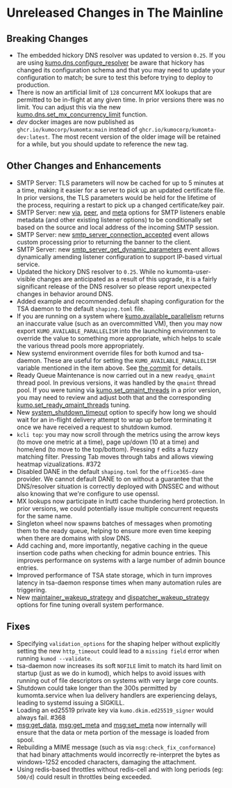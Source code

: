 # Unreleased Changes in The Mainline

## Breaking Changes
* The embedded hickory DNS resolver was updated to version `0.25`.
  If you are using
  [kumo.dns.configure_resolver](../reference/kumo.dns/configure_resolver.md) be
  aware that hickory has changed its configuration schema and that you may need
  to update your configuration to match; be sure to test this before trying to
  deploy to production.
* There is now an artificial limit of `128` concurrent MX lookups that are
  permitted to be in-flight at any given time. In prior versions there was
  no limit. You can adjust this via the new
  [kumo.dns.set_mx_concurrency_limit](../reference/kumo.dns/set_mx_concurrency_limit.md)
  function.
* *dev* docker images are now published as `ghcr.io/kumocorp/kumomta:main`
  instead of `ghcr.io/kumocorp/kumomta-dev:latest`. The most recent version
  of the older image will be retained for a while, but you should
  update to reference the new tag.

## Other Changes and Enhancements

* SMTP Server: TLS parameters will now be cached for up to 5 minutes at
  a time, making it easier for a server to pick up an updated certificate
  file. In prior versions, the TLS parameters would be held for the lifetime
  of the process, requiring a restart to pick up a changed certificate/key
  pair.
* SMTP Server: new [via](../reference/kumo/start_esmtp_listener/via.md),
  [peer](../reference/kumo/start_esmtp_listener/peer.md), and
  [meta](../reference/kumo/start_esmtp_listener/meta.md) options for
  SMTP listeners enable metadata (and other existing listener options) to
  be conditionally set based on the source and local address of the
  incoming SMTP session.
* SMTP Server: new
  [smtp_server_connection_accepted](../reference/events/smtp_server_connection_accepted.md)
  event allows custom processing prior to returning the banner to the client.
* SMTP Server: new
  [smtp_server_get_dynamic_parameters](../reference/events/smtp_server_get_dynamic_parameters.md)
  event allows dynamically amending listener configuration to support IP-based
  virtual service.
* Updated the hickory DNS resolver to `0.25`. While no kumomta-user-visible
  changes are anticipated as a result of this upgrade, it is a fairly
  significant release of the DNS resolver so please report unexpected
  changes in behavior around DNS.
* Added example and recommended default shaping configuration for the
  TSA daemon to the default `shaping.toml` file.
* If you are running on a system where
  [kumo.available_parallelism](../reference/kumo/available_parallelism.md)
  returns an inaccurate value (such as an overcommitted VM), then you may
  now export `KUMO_AVAILABLE_PARALLELISM` into the launching environment to
  override the value to something more appropriate, which helps to scale
  the various thread pools more appropriately.
* New systemd environment override files for both kumod and tsa-daemon.  These
  are useful for setting the `KUMO_AVAILABLE_PARALLELISM` variable mentioned in
  the item above. See [the
  commit](https://github.com/KumoCorp/kumomta/commit/f8bbacba541375e0be2d2ac355f4c109826c0700)
  for details.
* Ready Queue Maintenance is now carried out in a new `readyq_qmaint` thread
  pool. In previous versions, it was handled by the `qmaint` thread pool.  If
  you were tuning via
  [kumo.set_qmaint_threads](../reference/kumo/set_qmaint_threads.md) in a prior
  version, you may need to review and adjust both that and the corresponding
  [kumo.set_ready_qmaint_threads](../reference/kumo/set_ready_qmaint_threads.md)
  tuning.
* New
  [system_shutdown_timeout](../reference/kumo/make_egress_path/system_shutdown_timeout.md)
  option to specify how long we should wait for an in-flight delivery attempt
  to wrap up before terminating it once we have received a request to shutdown
  kumod.
* `kcli top`: you may now scroll through the metrics using the arrow keys
  (to move one metric at a time), page up/down (10 at a time) and home/end
  (to move to the top/bottom). Pressing `f` edits a fuzzy matching filter.
  Pressing Tab moves through tabs and allows viewing heatmap vizualizations.
  #372
* Disabled DANE in the default `shaping.toml` for the `office365-dane` provider.
  We cannot default DANE to on without a guarantee that the DNS/resolver
  situation is correctly deployed with DNSSEC and without also knowing that
  we're configure to use openssl.
* MX lookups now participate in lruttl cache thundering herd protection.
  In prior versions, we could potentially issue multiple concurrent requests
  for the same name.
* Singleton wheel now spawns batches of messages when promoting them to
  the ready queue, helping to ensure more even time keeping when there are
  domains with slow DNS.
* Add caching and, more importantly, negative caching in the queue insertion
  code paths when checking for admin bounce entries. This improves performance
  on systems with a large number of admin bounce entries.
* Improved performance of TSA state storage, which in turn improves
  latency in tsa-daemon response times when many automation rules are triggering.
* New
  [maintainer_wakeup_strategy](../reference/kumo/make_egress_path/maintainer_wakeup_strategy.md)
  and
  [dispatcher_wakeup_strategy](../reference/kumo/make_egress_path/dispatcher_wakeup_strategy.md)
  options for fine tuning overall system performance.

## Fixes

* Specifying `validation_options` for the shaping helper without explicitly
  setting the new `http_timeout` could lead to a `missing field` error when
  running `kumod --validate`.
* tsa-daemon now increases its soft `NOFILE` limit to match its hard limit
  on startup (just as we do in kumod), which helps to avoid issues with
  running out of file descriptors on systems with very large core counts.
* Shutdown could take longer than the 300s permitted by kumomta.service
  when lua delivery handlers are experiencing delays, leading to systemd
  issuing a SIGKILL.
* Loading an ed25519 private key via `kumo.dkim.ed25519_signer` would always
  fail. #368
* [msg:get_data](../reference/message/get_data.md),
  [msg:get_meta](../reference/message/get_meta.md) and
  [msg:set_meta](../reference/message/set_meta.md) now internally will ensure
  that the data or meta portion of the message is loaded from spool.
* Rebuilding a MIME message (such as via `msg:check_fix_conformance`) that had
  binary attachments would incorrectly re-interpret the bytes as windows-1252
  encoded characters, damaging the attachment.
* Using redis-based throttles without redis-cell and with long periods (eg: `500/d`)
  could result in throttles being exceeded.

